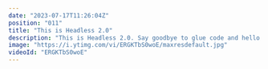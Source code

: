 ```yaml
---
date: "2023-07-17T11:26:04Z"
position: "011"
title: "This is Headless 2.0"
description: "This is Headless 2.0. Say goodbye to glue code and hello to seamless collaboration between content editors & developers without losing great technical architecture. Embrace a transparent platform that streamlines workflows while empowering content editors to visually edit across various headless sources.\n\nRead more here: https://dev.to/timbenniks/this-is-headless-20-4n4d\n\n00:00 What is Headless 1.0\n01:05 Headless 1.0 problems\n02:50 What is Headless 2.0\n03:23 The how\n\nFollow me here:\nWebsite: https://timbenniks.dev\nTwitter: https://twitter.com/timbenniks\nGithub: https://github.com/timbenniks"
image: "https://i.ytimg.com/vi/ERGKTbS0woE/maxresdefault.jpg"
videoId: "ERGKTbS0woE"
---
```



